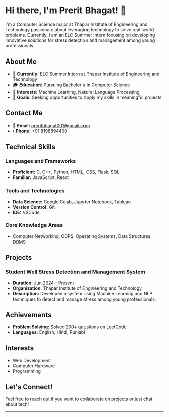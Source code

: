 # Hi there, I'm Prerit Bhagat! 👋

I'm a Computer Science major at Thapar Institute of Engineering and Technology passionate about leveraging technology to solve real-world problems. Currently, I am an ELC Summer Intern focusing on developing innovative solutions for stress detection and management among young professionals.

## About Me

- 🔭 **Currently:** ELC Summer Intern at Thapar Institute of Engineering and Technology
- 🎓 **Education:** Pursuing Bachelor's in Computer Science
- 🌱 **Interests:** Machine Learning, Natural Language Processing
- 💼 **Goals:** Seeking opportunities to apply my skills in meaningful projects

## Contact Me

- 📧 **Email:** preritbhagat001@gmail.com
- 📞 **Phone:** +91 8198894400

## Technical Skills

### Languages and Frameworks
- **Proficient:** C, C++, Python, HTML, CSS, Flask, SQL
- **Familiar:** JavaScript, React

### Tools and Technologies
- **Data Science:** Google Colab, Jupyter Notebook, Tableau
- **Version Control:** Git
- **IDE:** VSCode

### Core Knowledge Areas
- Computer Networking, OOPS, Operating Systems, Data Structures, DBMS

## Projects

### Student Well Stress Detection and Management System
- **Duration:** Jun 2024 - Present
- **Organization:** Thapar Institute of Engineering and Technology
- **Description:** Developed a system using Machine Learning and NLP techniques to detect and manage stress among young professionals.

## Achievements

- **Problem Solving:** Solved 200+ questions on LeetCode
- **Languages:** English, Hindi, Punjabi

## Interests

- Web Development
- Computer Hardware
- Programming

## Let's Connect!

Feel free to reach out if you want to collaborate on projects or just chat about tech!

---

